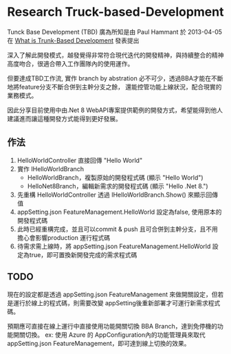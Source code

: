 # Research Truck-based-Development

Tunck Base Development (TBD) 廣為所知是由 Paul Hammant 於 2013-04-05 在 [What is Trunk-Based Development](https://paulhammant.com/2013/04/05/what-is-trunk-based-development/) 發表提出

深入了解此開發模式，越發覺得非常符合現代迭代的開發精神，與持續整合的精神高度吻合，很適合帶入工作團隊內的使用運作。

但要達成TBD工作流, 實作 branch by abstration 必不可少，透過BBA才能在不斷地將feature分支不斷合併到主幹分支之餘，
還能控管功能上線狀況，配合現實的業務模式。

因此分享目前使用中由.Net 8 WebAPI專案提供範例的開發方式，希望能得到他人建議進而讓這種開發方式能得到更好發展。

## 作法
1. HelloWorldController 直接回傳 "Hello World"
2. 實作 IHelloWorldBranch 
    - HelloWorldBranch，複製原始的開發程式碼 (顯示 "Hello World")
    - HelloNet8Branch，編輯新需求的開發程式碼 (顯示 "Hello .Net 8.")
3. 先重構 HelloWorldController 透過 IHelloWorldBranch.Show() 來顯示回傳值
4. appSetting.json FeatureManagement.HelloWorld 設定為false, 使用原本的開發程式碼
5. 此時已經重構完成，並且可以commit & push 且可合併到主幹分支，且不用擔心會影響production 運行程式碼
6. 待需求需上線時，將 appSetting.json FeatureManagement.HelloWorld 設定為true，即可置換新開發完成的需求程式碼

## TODO
現在的設定都是透過 appSetting.json FeatureManagement 來做開關設定，但若是運行於線上的程式碼，則需要改變 appSetting後重新部署才可運行新需求程式碼。

預期應可直接在線上運行中直接使用功能開關切換 BBA Branch，達到免停機的功能開關切換。
ex: 使用 Azure 的 AppConfiguration內的功能管理員來取代 appSetting.json FeatureManagement，即可達到線上切換的效果。